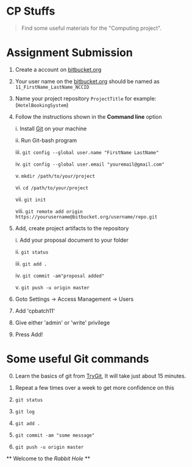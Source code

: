 # CP Stuffs

> Find some useful materials for the "Computing project".

# Assignment Submission

1. Create a account on [bitbucket.org](http://bitbucket.org)
2. Your user name on the [bitbucket.org](http://bitbucket.org) should be named as `11_FirstName_LastName_NCCID`

3. Name your project repository `ProjectTitle` for example: (`HotelBookingSystem`)

4. Follow the instructions shown in the **Command line** option 
    
    i. Install [Git](http://git-scm.com/) on your machine
    
    ii. Run Git-bash program
    
    iii. `git config --global user.name "FirstName LastName" `
    
    iv. `git config --global user.email "youremail@gmail.com"`
    
    v. `mkdir /path/to/your/project`
    
    vi. `cd /path/to/your/project`
    
    vii.  `git init`
    
    viii. `git remote add origin https://yourusername@bitbucket.org/username/repo.git`

5. Add, create project artifacts to the repository
    
    i. Add your proposal document to your folder
    
    ii. `git status`
    
    iii. `git add .`
    
    iv. `git commit -am"proposal added"`
    
    v. `git push -u origin master`


6. Goto Settings -> Access Management -> Users 
5. Add 'cpbatch11' 
6. Give either 'admin' or 'write' privilege
7. Press Add!

 
# Some useful Git commands

0. Learn the basics of git from [TryGit](https://try.github.io/levels/1/challenges/1), It will take just about 15 minutes.

1. Repeat a few times over a week to get more confidence on this

2. `git status`

3. `git log` 

4. `git add .` 

5. `git commit -am "some message"` 

6. `git push -u origin master`


** Welcome to the *Rabbit Hole* **

